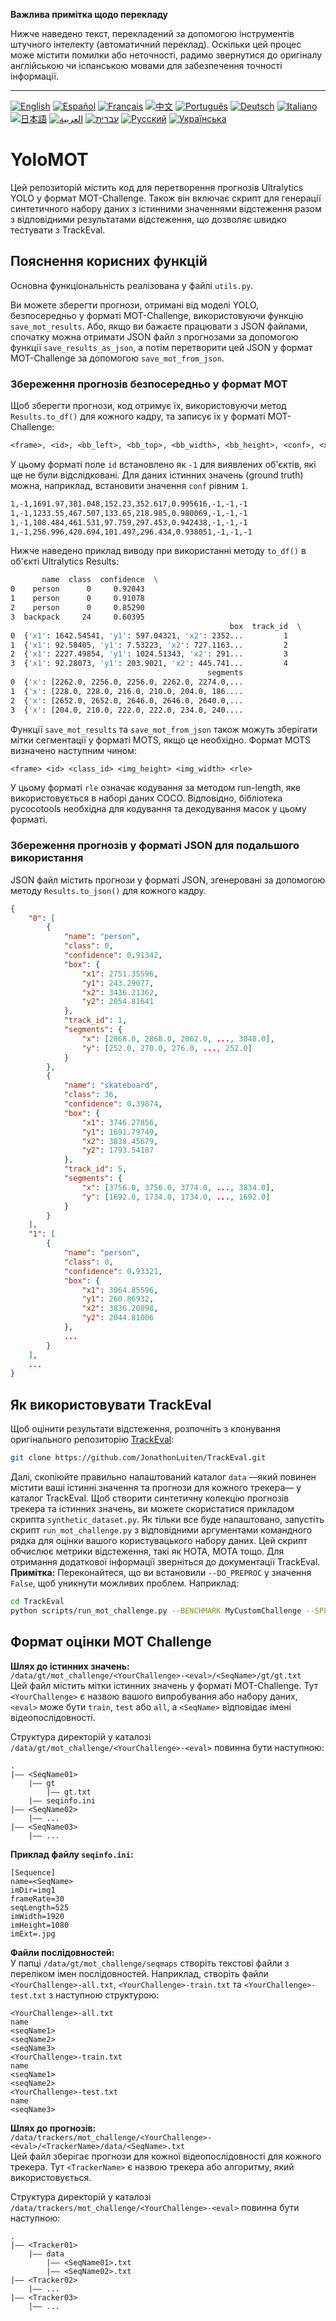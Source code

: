 **Важлива примітка щодо перекладу**

Нижче наведено текст, перекладений за допомогою інструментів штучного інтелекту (автоматичний переклад). Оскільки цей процес може містити помилки або неточності, радимо звернутися до оригіналу англійською чи іспанською мовами для забезпечення точності інформації.

---

[![English](https://img.shields.io/badge/lang-English-blue)](README.en.md)
[![Español](https://img.shields.io/badge/lang-Español-purple)](README.es.md)
[![Français](https://img.shields.io/badge/lang-Français-yellow)](README.fr.md)
[![中文](https://img.shields.io/badge/lang-中文-red)](README.zh.md)
[![Português](https://img.shields.io/badge/lang-Português-brightgreen)](README.pt.md)
[![Deutsch](https://img.shields.io/badge/lang-Deutsch-blueviolet)](README.de.md)
[![Italiano](https://img.shields.io/badge/lang-Italiano-orange)](README.it.md)
[![日本語](https://img.shields.io/badge/lang-日本語-yellowgreen)](README.jp.md)
[![العربية](https://img.shields.io/badge/lang-العربية-lightgrey)](README.ar.md)
[![עברית](https://img.shields.io/badge/lang-עברית-teal)](README.he.md)
[![Русский](https://img.shields.io/badge/lang-Русский-lightblue)](README.ru.md)
[![Українська](https://img.shields.io/badge/lang-Українська-skyblue)](README.uk.md)

# YoloMOT
Цей репозиторій містить код для перетворення прогнозів Ultralytics YOLO у формат MOT-Challenge. Також він включає скрипт для генерації синтетичного набору даних з істинними значеннями відстеження разом з відповідними результатами відстеження, що дозволяє швидко тестувати з TrackEval.

## Пояснення корисних функцій
Основна функціональність реалізована у файлі `utils.py`.

Ви можете зберегти прогнози, отримані від моделі YOLO, безпосередньо у форматі MOT-Challenge, використовуючи функцію `save_mot_results`. Або, якщо ви бажаєте працювати з JSON файлами, спочатку можна отримати JSON файл з прогнозами за допомогою функції `save_results_as_json`, а потім перетворити цей JSON у формат MOT-Challenge за допомогою `save_mot_from_json`.

### Збереження прогнозів безпосередньо у формат MOT
Щоб зберегти прогнози, код отримує їх, використовуючи метод `Results.to_df()` для кожного кадру, та записує їх у форматі MOT-Challenge:
```txt
<frame>, <id>, <bb_left>, <bb_top>, <bb_width>, <bb_height>, <conf>, <x>, <y>, <z>
```
У цьому форматі поле `id` встановлено як `-1` для виявлених об'єктів, які ще не були відслідковані. Для даних істинних значень (ground truth) можна, наприклад, встановити значення `conf` рівним `1`.
```txt
1,-1,1691.97,381.048,152.23,352.617,0.995616,-1,-1,-1
1,-1,1233.55,467.507,133.65,218.985,0.980069,-1,-1,-1
1,-1,108.484,461.531,97.759,297.453,0.942438,-1,-1,-1
1,-1,256.996,420.694,101.497,296.434,0.938051,-1,-1,-1
```
Нижче наведено приклад виводу при використанні методу `to_df()` в об'єкті Ultralytics Results:
```bash
       name  class  confidence  \
0    person      0     0.92043  
1    person      0     0.91078  
2    person      0     0.85290  
3  backpack     24     0.60395  
                                                 box  track_id  \
0  {'x1': 1642.54541, 'y1': 597.04321, 'x2': 2352...         1  
1  {'x1': 92.58405, 'y1': 7.53223, 'x2': 727.1163...         2  
2  {'x1': 2227.49854, 'y1': 1024.51343, 'x2': 291...         3  
3  {'x1': 92.28073, 'y1': 203.9021, 'x2': 445.741...         4  
                                            segments  
0  {'x': [2262.0, 2256.0, 2256.0, 2262.0, 2274.0,...  
1  {'x': [228.0, 228.0, 216.0, 210.0, 204.0, 186....  
2  {'x': [2652.0, 2652.0, 2646.0, 2646.0, 2640.0,...  
3  {'x': [204.0, 210.0, 222.0, 222.0, 234.0, 240....  
```

Функції `save_mot_results` та `save_mot_from_json` також можуть зберігати мітки сегментації у форматі MOTS, якщо це необхідно. Формат MOTS визначено наступним чином:
```txt
<frame> <id> <class_id> <img_height> <img_width> <rle>
```
У цьому форматі `rle` означає кодування за методом run-length, яке використовується в наборі даних COCO. Відповідно, бібліотека pycocotools необхідна для кодування та декодування масок у цьому форматі.

### Збереження прогнозів у форматі JSON для подальшого використання
JSON файл містить прогнози у форматі JSON, згенеровані за допомогою методу `Results.to_json()` для кожного кадру.
```json
{
    "0": [
        {
            "name": "person",
            "class": 0,
            "confidence": 0.91342,
            "box": {
                "x1": 2751.35596,
                "y1": 243.29077,
                "x2": 3436.21362,
                "y2": 2054.81641
            },
            "track_id": 1,
            "segments": {
                "x": [2868.0, 2868.0, 2862.0, ..., 3048.0],
                "y": [252.0, 270.0, 276.0, ..., 252.0]
            }
        },
        {
            "name": "skateboard",
            "class": 36,
            "confidence": 0.39874,
            "box": {
                "x1": 3746.27856,
                "y1": 1691.79749,
                "x2": 3838.45679,
                "y2": 1793.54187
            },
            "track_id": 5,
            "segments": {
                "x": [3756.0, 3756.0, 3774.0, ..., 3834.0],
                "y": [1692.0, 1734.0, 1734.0, ..., 1692.0]
            }
        }
    ],
    "1": [
        {
            "name": "person",
            "class": 0,
            "confidence": 0.93321,
            "box": {
                "x1": 3064.85596,
                "y1": 260.86932,
                "x2": 3836.20898,
                "y2": 2044.81006
            },
            ...
        }
    ],
    ...
}
```

## Як використовувати TrackEval
Щоб оцінити результати відстеження, розпочніть з клонування оригінального репозиторію [TrackEval](https://github.com/JonathonLuiten/TrackEval/):
```bash
git clone https://github.com/JonathonLuiten/TrackEval.git
```
Далі, скопіюйте правильно налаштований каталог `data` —який повинен містити ваші істинні значення та прогнози для кожного трекера— у каталог TrackEval. Щоб створити синтетичну колекцію прогнозів трекера та істинних значень, ви можете скористатися прикладом скрипта `synthetic_dataset.py`.
Як тільки все буде налаштовано, запустіть скрипт `run_mot_challenge.py` з відповідними аргументами командного рядка для оцінки вашого користувацького набору даних. Цей скрипт обчислює метрики відстеження, такі як HOTA, MOTA тощо. Для отримання додаткової інформації зверніться до документації TrackEval.
**Примітка:** Переконайтеся, що ви встановили `--DO_PREPROC` у значення `False`, щоб уникнути можливих проблем. Наприклад:
```bash
cd TrackEval
python scripts/run_mot_challenge.py --BENCHMARK MyCustomChallenge --SPLIT_TO_EVAL test --DO_PREPROC False
```

## Формат оцінки MOT Challenge
**Шлях до істинних значень:**   
`/data/gt/mot_challenge/<YourChallenge>-<eval>/<SeqName>/gt/gt.txt`     
Цей файл містить мітки істинних значень у форматі MOT-Challenge. Тут `<YourChallenge>` є назвою вашого випробування або набору даних, `<eval>` може бути `train`, `test` або `all`, а `<SeqName>` відповідає імені відеопослідовності.

Структура директорій у каталозі `/data/gt/mot_challenge/<YourChallenge>-<eval>` повинна бути наступною:
```
.
|—— <SeqName01>
    |—— gt
        |—— gt.txt
    |—— seqinfo.ini
|—— <SeqName02>
    |—— ...
|—— <SeqName03>
    |—— ...
```

**Приклад файлу `seqinfo.ini`:**
```
[Sequence]
name=<SeqName>
imDir=img1
frameRate=30
seqLength=525
imWidth=1920
imHeight=1080
imExt=.jpg
```

**Файли послідовностей:**   
У папці `/data/gt/mot_challenge/seqmaps` створіть текстові файли з переліком імен послідовностей. Наприклад, створіть файли `<YourChallenge>-all.txt`, `<YourChallenge>-train.txt` та `<YourChallenge>-test.txt` з наступною структурою:
```
<YourChallenge>-all.txt
name
<seqName1>
<seqName2>
<seqName3>
<YourChallenge>-train.txt
name
<seqName1>
<seqName2>
<YourChallenge>-test.txt
name
<seqName3>
```

**Шлях до прогнозів:**   
`/data/trackers/mot_challenge/<YourChallenge>-<eval>/<TrackerName>/data/<SeqName>.txt`   
Цей файл зберігає прогнози для кожної відеопослідовності для кожного трекера. Тут `<TrackerName>` є назвою трекера або алгоритму, який використовується.

Структура директорій у каталозі `/data/trackers/mot_challenge/<YourChallenge>-<eval>` повинна бути наступною:
```
.
|—— <Tracker01>
    |—— data
        |—— <SeqName01>.txt
        |—— <SeqName02>.txt
|—— <Tracker02>
    |—— ...
|—— <Tracker03>
    |—— ...
```